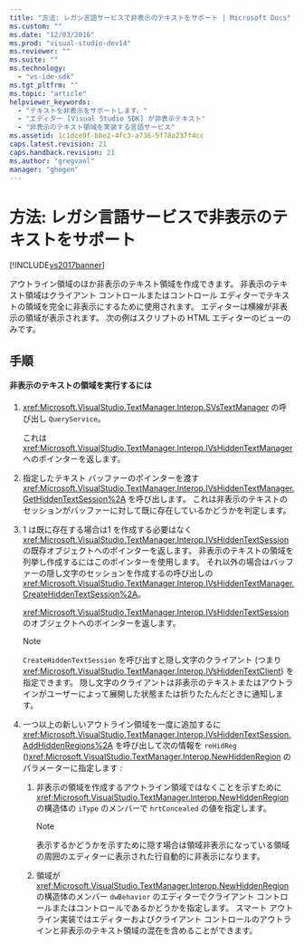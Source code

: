 ```yaml
---
title: "方法: レガシ言語サービスで非表示のテキストをサポート | Microsoft Docs"
ms.custom: ""
ms.date: "12/03/2016"
ms.prod: "visual-studio-dev14"
ms.reviewer: ""
ms.suite: ""
ms.technology: 
  - "vs-ide-sdk"
ms.tgt_pltfrm: ""
ms.topic: "article"
helpviewer_keywords: 
  - "テキストを非表示をサポートします。"
  - "エディター [Visual Studio SDK] が非表示テキスト"
  - "非表示のテキスト領域を実装する言語サービス"
ms.assetid: 1c1dce9f-bbe2-4fc3-a736-5f78a237f4cc
caps.latest.revision: 21
caps.handback.revision: 21
ms.author: "gregvanl"
manager: "ghogen"
---
```

# 方法: レガシ言語サービスで非表示のテキストをサポート
[!INCLUDE[vs2017banner](../../code-quality/includes/vs2017banner.md)]

アウトライン領域のほか非表示のテキスト領域を作成できます。  非表示のテキスト領域はクライアント コントロールまたはコントロール エディターでテキストの領域を完全に非表示にするために使用されます。  エディターは横線が非表示の領域が表示されます。  次の例はスクリプトの HTML エディターのビューのみです。  
  
## 手順  
  
#### 非表示のテキストの領域を実行するには  
  
1.  <xref:Microsoft.VisualStudio.TextManager.Interop.SVsTextManager> の呼び出し `QueryService`。  
  
     これは <xref:Microsoft.VisualStudio.TextManager.Interop.IVsHiddenTextManager> へのポインターを返します。  
  
2.  指定したテキスト バッファーのポインターを渡す <xref:Microsoft.VisualStudio.TextManager.Interop.IVsHiddenTextManager.GetHiddenTextSession%2A> を呼び出します。  これは非表示のテキストのセッションがバッファーに対して既に存在しているかどうかを判定します。  
  
3.  1 は既に存在する場合は1 を作成する必要はなく<xref:Microsoft.VisualStudio.TextManager.Interop.IVsHiddenTextSession> の既存オブジェクトへのポインターを返します。  非表示のテキストの領域を列挙し作成するにはこのポインターを使用します。  それ以外の場合はバッファーの隠し文字のセッションを作成するの呼び出しの <xref:Microsoft.VisualStudio.TextManager.Interop.IVsHiddenTextManager.CreateHiddenTextSession%2A>。  
  
     <xref:Microsoft.VisualStudio.TextManager.Interop.IVsHiddenTextSession> のオブジェクトへのポインターを返します。  
  
    > [!NOTE]
    >  `CreateHiddenTextSession` を呼び出すと隠し文字のクライアント \(つまり<xref:Microsoft.VisualStudio.TextManager.Interop.IVsHiddenTextClient>\) を指定できます。  隠し文字のクライアントは非表示のテキストまたはアウトラインがユーザーによって展開した状態または折りたたんだときに通知します。  
  
4.  一つ以上の新しいアウトライン領域を一度に追加するに <xref:Microsoft.VisualStudio.TextManager.Interop.IVsHiddenTextSession.AddHiddenRegions%2A> を呼び出して次の情報を `reHidReg` \(\)<xref:Microsoft.VisualStudio.TextManager.Interop.NewHiddenRegion> のパラメーターに指定します :  
  
    1.  非表示の領域を作成するアウトライン領域ではなくことを示すために <xref:Microsoft.VisualStudio.TextManager.Interop.NewHiddenRegion> の構造体の `iType` のメンバーで `hrtConcealed` の値を指定します。  
  
        > [!NOTE]
        >  表示するかどうかを示すために隠す場合は領域非表示になっている領域の周囲のエディターに表示された行自動的に非表示になります。  
  
    2.  領域が <xref:Microsoft.VisualStudio.TextManager.Interop.NewHiddenRegion> の構造体のメンバー `dwBehavior` のエディターでクライアント コントロールまたはコントロールであるかどうかを指定します。  スマート アウトライン実装ではエディターおよびクライアント コントロールのアウトラインと非表示のテキスト領域の混在を含めることができます。